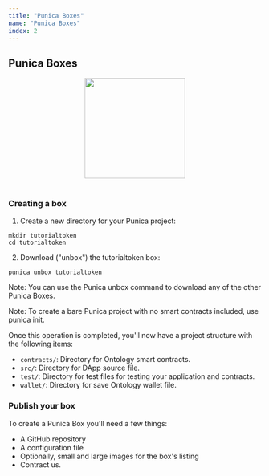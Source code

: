 ```yaml
---
title: "Punica Boxes"
name: "Punica Boxes"
index: 2
---
```


## Punica Boxes

<div align="center">
  <img src="https://avatars1.githubusercontent.com/u/43718245?s=400&amp;u=84eeb52003e5c32628fcc9cb23edd54d8596cf54&amp;v=4" height="200" width="200"><br><br>
</div>



### Creating a box

1. Create a new directory for your Punica project:

```shell
mkdir tutorialtoken
cd tutorialtoken
```
2. Download ("unbox") the tutorialtoken box:

```shell
punica unbox tutorialtoken
```
Note: You can use the Punica unbox <box-name> command to download any of the other Punica Boxes.

Note: To create a bare Punica project with no smart contracts included, use punica init.


Once this operation is completed, you'll now have a project structure with the following items:

- `contracts/`: Directory for Ontology smart contracts.
- `src/`: Directory for DApp source file.
- `test/`: Directory for test files for testing your application and contracts.
- `wallet/`: Directory for save Ontology wallet file.



### Publish your box


To create a Punica Box you'll need a few things:

* A GitHub repository
* A configuration file
* Optionally, small and large images for the box's listing
* Contract us.








